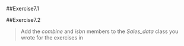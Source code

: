 ##Exercise7.1


##Exercise7.2

> Add the *combine* and *isbn* members to the *Sales_data* class you wrote for the exercises in

